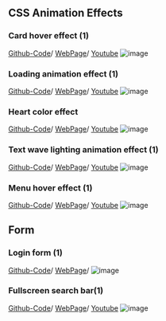 ## CSS Animation Effects

### Card hover effect (1)
[Github-Code](https://github.com/jjyoon-dev/yotube_project/tree/master/css_animation_effect/card_hover_effect(1))/
[WebPage](https://jjyoon-dev.github.io/portfolio/css_animation_effect/card_hover_effect(1)/index.html)/
[Youtube](https://youtu.be/byouveQRdFU)
![image](https://github.com/jjyoon-dev/yotube_project/blob/master/css_animation_effect/thumbnail/card_hover_effect(1)_thumbnai.png?raw=true)

### Loading animation effect (1)
[Github-Code](https://github.com/jjyoon-dev/youtube_project/tree/master/css_animation_effect/loading_tutorial1)/
[WebPage](https://jjyoon-dev.github.io/portfolio/css_animation_effect/loading_tutorial1/index.html)/
[Youtube](https://youtu.be/XTyUWReFhuw)
![image](https://github.com/jjyoon-dev/yotube_project/blob/master/css_animation_effect/thumbnail/loading_animation_effect(1)_thumbnail.PNG?raw=true)

### Heart color effect
[Github-Code](https://github.com/jjyoon-dev/youtube_project/tree/master/css_animation_effect/heart_color_change)/
[WebPage](https://jjyoon-dev.github.io/portfolio/css_animation_effect/heart_color_change/index.html)/
[Youtube](https://youtu.be/xWwrdb2LG-8)
![image](https://github.com/jjyoon-dev/yotube_project/blob/master/css_animation_effect/thumbnail/heart_color_change_thumbnail.PNG?raw=true)

### Text wave lighting animation effect (1)
[Github-Code](https://github.com/jjyoon-dev/youtube_project/tree/master/css_animation_effect/text_wave_animation(1))/
[WebPage](https://jjyoon-dev.github.io/portfolio/css_animation_effect/text_wave_animation(1)/index.html)/
[Youtube](https://youtu.be/yQnyFV8ag0g)
![image](https://github.com/jjyoon-dev/yotube_project/blob/master/css_animation_effect/thumbnail/text_wave_lighting_animation_effect_thumbnail.PNG?raw=true)

### Menu hover effect (1)
[Github-Code](https://github.com/jjyoon-dev/youtube_project/tree/master/css_animation_effect/menu_hover_effect(1))/
[WebPage](https://jjyoon-dev.github.io/portfolio/css_animation_effect/menu_hover_effect(1)/index.html)/
[Youtube](https://youtu.be/nm9wPnB_04g)
![image](https://github.com/jjyoon-dev/youtube_project/blob/master/css_animation_effect/thumbnail/menu_hover_effect(1).png?raw=true)



## Form

### Login form (1)
[Github-Code](https://github.com/jjyoon-dev/youtube_project/tree/master/form/login_form(1))/
[WebPage](https://jjyoon-dev.github.io/portfolio/login_form/tutorial(1)/login.html)/
![image](https://github.com/jjyoon-dev/youtube_project/blob/master/form/thumbnail/login_form(1).PNG?raw=true)

### Fullscreen search bar(1)
[Github-Code](https://github.com/jjyoon-dev/youtube_project/tree/master/form/fullscreen_search_bar(1))/
[WebPage](https://jjyoon-dev.github.io/portfolio/form/fullscreen_search_bar(1)/index.html)/
[Youtube](https://youtu.be/4PIZd2gFvVQ)
![image](https://github.com/jjyoon-dev/youtube_project/blob/master/form/thumbnail/fullscreen_search_bar(1).PNG?raw=true)

